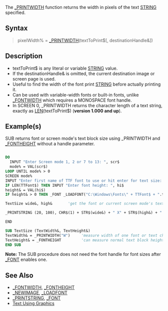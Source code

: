 The [_PRINTWIDTH](_PRINTWIDTH) function returns the width in pixels of the text [STRING](STRING) specified.

## Syntax

> pixelWidth% = [_PRINTWIDTH](_PRINTWIDTH)(textToPrint$[, destinationHandle&])

## Description

* textToPrint$ is any literal or variable [STRING](STRING) value.
* If the destinationHandle& is omitted, the current destination image or screen page is used.
* Useful to find the width of the font print [STRING](STRING) before actually printing it.
* Can be used with variable-width fonts or built-in fonts, unlike [_FONTWIDTH](_FONTWIDTH) which requires a MONOSPACE font handle.
* In SCREEN 0, _PRINTWIDTH returns the character length of a text string, exactly as [LEN](LEN)(textToPrint$) (**version 1.000 and up**).

## Example(s)

SUB returns font or screen mode's text block size using _PRINTWIDTH and [_FONTHEIGHT](_FONTHEIGHT) without a handle parameter.

```vb

DO
  INPUT "Enter Screen mode 1, 2 or 7 to 13: ", scr$
  mode% = VAL(scr$)
LOOP UNTIL mode% > 0 
SCREEN mode%
INPUT "Enter first name of TTF font to use or hit enter for text size: ", TTFont$
IF LEN(TTFont$) THEN INPUT "Enter font height: ", hi$
height& = VAL(hi$)
IF height& > 0 THEN _FONT _LOADFONT("C:\Windows\Fonts\" + TTFont$ + ".ttf", height&, style$)

TextSize wide&, high&       'get the font or current screen mode's text block pixel size

_PRINTSTRING (20, 100), CHR$(1) + STR$(wide&) + " X" + STR$(high&) + " " + CHR$(2)

END

SUB TextSize (TextWidth&, TextHeight&)
TextWidth& = _PRINTWIDTH("W")     'measure width of one font or text character
TextHeight& = _FONTHEIGHT         'can measure normal text block heights also   
END SUB 

```

**Note:** The SUB procedure does not need the font handle for font sizes after [_FONT](_FONT) enables one.

## See Also

* [_FONTWIDTH](_FONTWIDTH), [_FONTHEIGHT](_FONTHEIGHT)
* [_NEWIMAGE](_NEWIMAGE), [_LOADFONT](_LOADFONT)
* [_PRINTSTRING](_PRINTSTRING), [_FONT](_FONT)
* [Text Using Graphics](Text-Using-Graphics)
